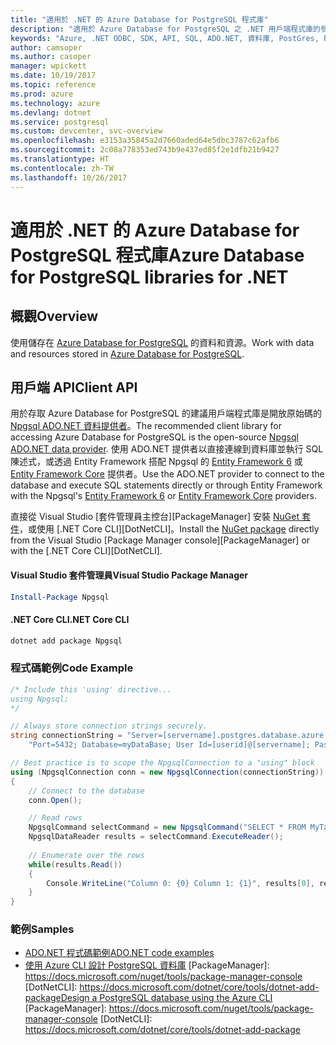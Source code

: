 ```yaml
---
title: "適用於 .NET 的 Azure Database for PostgreSQL 程式庫"
description: "適用於 Azure Database for PostgreSQL 之 .NET 用戶端程式庫的參考文件"
keywords: "Azure, .NET ODBC, SDK, API, SQL, ADO.NET, 資料庫, PostGres, PostgreSQL"
author: camsoper
ms.author: casoper
manager: wpickett
ms.date: 10/19/2017
ms.topic: reference
ms.prod: azure
ms.technology: azure
ms.devlang: dotnet
ms.service: postgresql
ms.custom: devcenter, svc-overview
ms.openlocfilehash: e3153a35845a2d7660aded64e5dbc3787c62afb6
ms.sourcegitcommit: 2c08a778353ed743b9e437ed85f2e1dfb21b9427
ms.translationtype: HT
ms.contentlocale: zh-TW
ms.lasthandoff: 10/26/2017
---
```

# <a name="azure-database-for-postgresql-libraries-for-net"></a><span data-ttu-id="8f48e-104">適用於 .NET 的 Azure Database for PostgreSQL 程式庫</span><span class="sxs-lookup"><span data-stu-id="8f48e-104">Azure Database for PostgreSQL libraries for .NET</span></span>

## <a name="overview"></a><span data-ttu-id="8f48e-105">概觀</span><span class="sxs-lookup"><span data-stu-id="8f48e-105">Overview</span></span>

<span data-ttu-id="8f48e-106">使用儲存在 [Azure Database for PostgreSQL](https://docs.microsoft.com/azure/postgresql/) 的資料和資源。</span><span class="sxs-lookup"><span data-stu-id="8f48e-106">Work with data and resources stored in [Azure Database for PostgreSQL](https://docs.microsoft.com/azure/postgresql/).</span></span>

## <a name="client-api"></a><span data-ttu-id="8f48e-107">用戶端 API</span><span class="sxs-lookup"><span data-stu-id="8f48e-107">Client API</span></span>

<span data-ttu-id="8f48e-108">用於存取 Azure Database for PostgreSQL 的建議用戶端程式庫是開放原始碼的 [Npgsql ADO.NET 資料提供者](http://www.npgsql.org/)。</span><span class="sxs-lookup"><span data-stu-id="8f48e-108">The recommended client library for accessing Azure Database for PostgreSQL is the open-source [Npgsql ADO.NET data provider](http://www.npgsql.org/).</span></span> <span data-ttu-id="8f48e-109">使用 ADO.NET 提供者以直接連線到資料庫並執行 SQL 陳述式，或透過 Entity Framework 搭配 Npgsql 的 [Entity Framework 6](http://www.npgsql.org/ef6/index.html) 或 [Entity Framework Core](http://www.npgsql.org/efcore/index.html) 提供者。</span><span class="sxs-lookup"><span data-stu-id="8f48e-109">Use the ADO.NET provider to connect to the database and execute SQL statements directly or through Entity Framework with the Npgsql's [Entity Framework 6](http://www.npgsql.org/ef6/index.html) or [Entity Framework Core](http://www.npgsql.org/efcore/index.html) providers.</span></span>

<span data-ttu-id="8f48e-110">直接從 Visual Studio [套件管理員主控台][PackageManager] 安裝 [NuGet 套件](https://www.nuget.org/packages/Npgsql)，或使用 [.NET Core CLI][DotNetCLI]。</span><span class="sxs-lookup"><span data-stu-id="8f48e-110">Install the [NuGet package](https://www.nuget.org/packages/Npgsql) directly from the Visual Studio [Package Manager console][PackageManager] or with the [.NET Core CLI][DotNetCLI].</span></span>

#### <a name="visual-studio-package-manager"></a><span data-ttu-id="8f48e-111">Visual Studio 套件管理員</span><span class="sxs-lookup"><span data-stu-id="8f48e-111">Visual Studio Package Manager</span></span>

```powershell
Install-Package Npgsql
```

#### <a name="net-core-cli"></a><span data-ttu-id="8f48e-112">.NET Core CLI</span><span class="sxs-lookup"><span data-stu-id="8f48e-112">.NET Core CLI</span></span>

```bash
dotnet add package Npgsql
```

### <a name="code-example"></a><span data-ttu-id="8f48e-113">程式碼範例</span><span class="sxs-lookup"><span data-stu-id="8f48e-113">Code Example</span></span>

```csharp
/* Include this 'using' directive...
using Npgsql;
*/

// Always store connection strings securely. 
string connectionString = "Server=[servername].postgres.database.azure.com; " +
    "Port=5432; Database=myDataBase; User Id=[userid]@[servername]; Password=password;";

// Best practice is to scope the NpgsqlConnection to a "using" block
using (NpgsqlConnection conn = new NpgsqlConnection(connectionString))
{
    // Connect to the database
    conn.Open();

    // Read rows
    NpgsqlCommand selectCommand = new NpgsqlCommand("SELECT * FROM MyTable", conn);
    NpgsqlDataReader results = selectCommand.ExecuteReader();
    
    // Enumerate over the rows
    while(results.Read())
    {
        Console.WriteLine("Column 0: {0} Column 1: {1}", results[0], results[1]);
    }
}
```

### <a name="samples"></a><span data-ttu-id="8f48e-114">範例</span><span class="sxs-lookup"><span data-stu-id="8f48e-114">Samples</span></span>

- [<span data-ttu-id="8f48e-115">ADO.NET 程式碼範例</span><span class="sxs-lookup"><span data-stu-id="8f48e-115">ADO.NET code examples</span></span>](/dotnet/framework/data/adonet/ado-net-code-examples)
- <span data-ttu-id="8f48e-116">[使用 Azure CLI 設計 PostgreSQL 資料庫](https://docs.microsoft.com/azure/postgresql/tutorial-design-database-using-azure-cli) [PackageManager]: https://docs.microsoft.com/nuget/tools/package-manager-console [DotNetCLI]: https://docs.microsoft.com/dotnet/core/tools/dotnet-add-package</span><span class="sxs-lookup"><span data-stu-id="8f48e-116">[Design a PostgreSQL database using the Azure CLI](https://docs.microsoft.com/azure/postgresql/tutorial-design-database-using-azure-cli) [PackageManager]: https://docs.microsoft.com/nuget/tools/package-manager-console [DotNetCLI]: https://docs.microsoft.com/dotnet/core/tools/dotnet-add-package</span></span>
